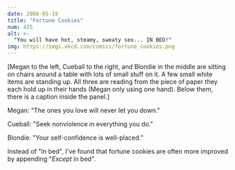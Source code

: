 ```yaml
---
date: 2008-05-19
title: "Fortune Cookies"
num: 425
alt: >-
  "You will have hot, steamy, sweaty sex... IN BED!"
img: https://imgs.xkcd.com/comics/fortune_cookies.png
---
```

[Megan to the left, Cueball to the right, and Blondie in the middle are sitting on chairs around a table with lots of small stuff on it. A few small white items are standing up. All three are reading from the piece of paper they each hold up in their hands (Megan only using one hand). Below them, there is a caption inside the panel.]

Megan: "The ones you love will never let you down."

Cueball: "Seek nonviolence in everything you do."

Blondie: "Your self-confidence is well-placed."

Instead of "In bed", I've found that fortune cookies are often more improved by appending "*Except* in bed".